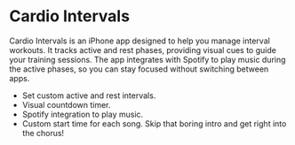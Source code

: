 # Cardio Intervals

Cardio Intervals is an iPhone app designed to help you manage interval workouts. It tracks active and rest phases, providing visual cues to guide your training sessions. The app integrates with Spotify to play music during the active phases, so you can stay focused without switching between apps.

- Set custom active and rest intervals.
- Visual countdown timer.
- Spotify integration to play music.
- Custom start time for each song. Skip that boring intro and get right into the chorus!
